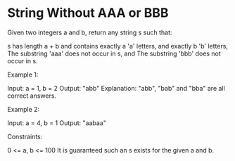 # String Without AAA or BBB

Given two integers a and b, return any string s such that:

s has length a + b and contains exactly a 'a' letters, and exactly b 'b' letters,
The substring 'aaa' does not occur in s, and
The substring 'bbb' does not occur in s.

Example 1:

Input: a = 1, b = 2
Output: "abb"
Explanation: "abb", "bab" and "bba" are all correct answers.

Example 2:

Input: a = 4, b = 1
Output: "aabaa"

Constraints:

0 <= a, b <= 100
It is guaranteed such an s exists for the given a and b.
